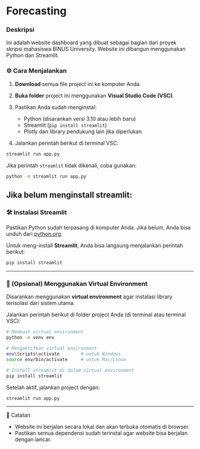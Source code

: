 # Forecasting
### Deskripsi

Ini adalah website dashboard yang dibuat sebagai bagian dari proyek skripsi mahasiswa BINUS University. Website ini dibangun menggunakan Python dan Streamlit.

### ⚙️ Cara Menjalankan

1. **Download** semua file project ini ke komputer Anda.

2. **Buka folder** project ini menggunakan **Visual Studio Code (VSC)**.

3. Pastikan Anda sudah menginstal:

   * Python (disarankan versi 3.10 atau lebih baru)
   * Streamlit (`pip install streamlit`)
   * Plotly dan library pendukung lain jika diperlukan

4. Jalankan perintah berikut di terminal VSC:

```bash
streamlit run app.py
```

Jika perintah `streamlit` tidak dikenali, coba gunakan:

```bash
python -m streamlit run app.py
```

Jika belum menginstall streamlit:
---

### 🛠️ Instalasi Streamlit

Pastikan Python sudah terpasang di komputer Anda. Jika belum, Anda bisa unduh dari [python.org](https://www.python.org/downloads/).

Untuk meng-install **Streamlit**, Anda bisa langsung menjalankan perintah berikut:

```bash
pip install streamlit
```

---

### 🧪 (Opsional) Menggunakan Virtual Environment

Disarankan menggunakan **virtual environment** agar instalasi library terisolasi dari sistem utama.

Jalankan perintah berikut di folder project Anda (di terminal atau terminal VSC):

```bash
# Membuat virtual environment
python -m venv env

# Mengaktifkan virtual environment
env\Scripts\activate        # untuk Windows
source env/bin/activate     # untuk Mac/Linux

# Install streamlit di dalam virtual environment
pip install streamlit
```

Setelah aktif, jalankan project dengan:

```bash
streamlit run app.py
```

---


📝 Catatan
- Website ini berjalan secara lokal dan akan terbuka otomatis di browser.
- Pastikan semua dependensi sudah terinstal agar website bisa berjalan dengan lancar.
